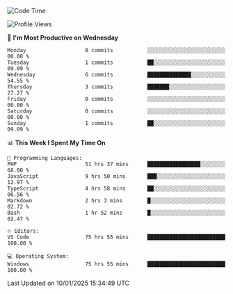<!--START_SECTION:waka-->
![Code Time](http://img.shields.io/badge/Code%20Time-3%2C823%20hrs%2029%20mins-blue)

![Profile Views](http://img.shields.io/badge/Profile%20Views-71-blue)

📅 **I'm Most Productive on Wednesday** 

```text
Monday                   0 commits           ░░░░░░░░░░░░░░░░░░░░░░░░░   00.00 % 
Tuesday                  1 commits           ██░░░░░░░░░░░░░░░░░░░░░░░   09.09 % 
Wednesday                6 commits           ██████████████░░░░░░░░░░░   54.55 % 
Thursday                 3 commits           ███████░░░░░░░░░░░░░░░░░░   27.27 % 
Friday                   0 commits           ░░░░░░░░░░░░░░░░░░░░░░░░░   00.00 % 
Saturday                 0 commits           ░░░░░░░░░░░░░░░░░░░░░░░░░   00.00 % 
Sunday                   1 commits           ██░░░░░░░░░░░░░░░░░░░░░░░   09.09 % 
```


📊 **This Week I Spent My Time On** 

```text
💬 Programming Languages: 
PHP                      51 hrs 37 mins      █████████████████░░░░░░░░   68.00 % 
JavaScript               9 hrs 50 mins       ███░░░░░░░░░░░░░░░░░░░░░░   12.97 % 
TypeScript               4 hrs 58 mins       ██░░░░░░░░░░░░░░░░░░░░░░░   06.56 % 
Markdown                 2 hrs 3 mins        █░░░░░░░░░░░░░░░░░░░░░░░░   02.72 % 
Bash                     1 hr 52 mins        █░░░░░░░░░░░░░░░░░░░░░░░░   02.47 % 

🔥 Editors: 
VS Code                  75 hrs 55 mins      █████████████████████████   100.00 % 

💻 Operating System: 
Windows                  75 hrs 55 mins      █████████████████████████   100.00 % 
```


 Last Updated on 10/01/2025 15:34:49 UTC
<!--END_SECTION:waka-->
